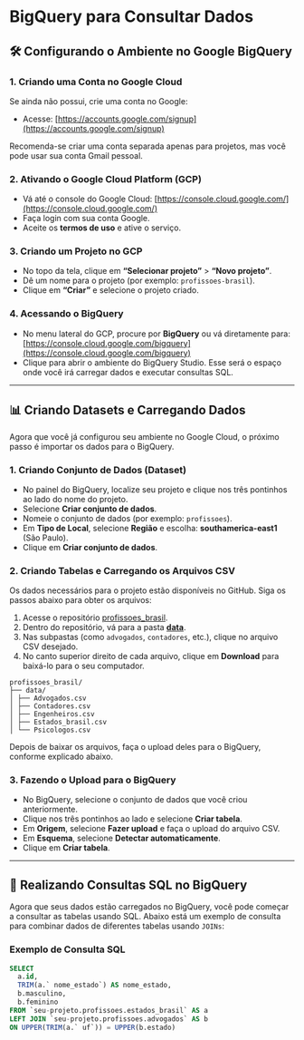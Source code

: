 # BigQuery para Consultar Dados

## 🛠️ Configurando o Ambiente no Google BigQuery

### 1. Criando uma Conta no Google Cloud

Se ainda não possui, crie uma conta no Google:
- Acesse: [https://accounts.google.com/signup](https://accounts.google.com/signup)

Recomenda-se criar uma conta separada apenas para projetos, mas você pode usar sua conta Gmail pessoal.

### 2. Ativando o Google Cloud Platform (GCP)

- Vá até o console do Google Cloud: [https://console.cloud.google.com/](https://console.cloud.google.com/)
- Faça login com sua conta Google.
- Aceite os **termos de uso** e ative o serviço.

### 3. Criando um Projeto no GCP

- No topo da tela, clique em **“Selecionar projeto”** > **“Novo projeto”**.
- Dê um nome para o projeto (por exemplo: `profissoes-brasil`).
- Clique em **“Criar”** e selecione o projeto criado.

### 4. Acessando o BigQuery

- No menu lateral do GCP, procure por **BigQuery** ou vá diretamente para: [https://console.cloud.google.com/bigquery](https://console.cloud.google.com/bigquery)
- Clique para abrir o ambiente do BigQuery Studio. Esse será o espaço onde você irá carregar dados e executar consultas SQL.

---

## 📊 Criando Datasets e Carregando Dados

Agora que você já configurou seu ambiente no Google Cloud, o próximo passo é importar os dados para o BigQuery.

### 1. Criando Conjunto de Dados (Dataset)

- No painel do BigQuery, localize seu projeto e clique nos três pontinhos ao lado do nome do projeto.
- Selecione **Criar conjunto de dados**.
- Nomeie o conjunto de dados (por exemplo: `profissoes`).
- Em **Tipo de Local**, selecione **Região** e escolha: **southamerica-east1** (São Paulo).
- Clique em **Criar conjunto de dados**.

### 2. Criando Tabelas e Carregando os Arquivos CSV

Os dados necessários para o projeto estão disponíveis no GitHub. Siga os passos abaixo para obter os arquivos:

1. Acesse o repositório [profissoes_brasil](https://github.com/gfill99/profissoes_brasil).
2. Dentro do repositório, vá para a pasta **[data](https://github.com/gfill99/profissoes_brasil/tree/main/data)**.
3. Nas subpastas (como `advogados`, `contadores`, etc.), clique no arquivo CSV desejado.
4. No canto superior direito de cada arquivo, clique em **Download** para baixá-lo para o seu computador.

```plaintext
profissoes_brasil/
├── data/
│ ├── Advogados.csv
│ ├── Contadores.csv
│ ├── Engenheiros.csv
│ ├── Estados_brasil.csv
│ └── Psicologos.csv
```

Depois de baixar os arquivos, faça o upload deles para o BigQuery, conforme explicado abaixo.

### 3. Fazendo o Upload para o BigQuery

- No BigQuery, selecione o conjunto de dados que você criou anteriormente.
- Clique nos três pontinhos ao lado e selecione **Criar tabela**.
- Em **Origem**, selecione **Fazer upload** e faça o upload do arquivo CSV.
- Em **Esquema**, selecione **Detectar automaticamente**.
- Clique em **Criar tabela**.

---

## 📝 Realizando Consultas SQL no BigQuery

Agora que seus dados estão carregados no BigQuery, você pode começar a consultar as tabelas usando SQL. Abaixo está um exemplo de consulta para combinar dados de diferentes tabelas usando `JOINs`:

### Exemplo de Consulta SQL

```sql
SELECT
  a.id,
  TRIM(a.` nome_estado`) AS nome_estado,
  b.masculino,
  b.feminino
FROM `seu-projeto.profissoes.estados_brasil` AS a
LEFT JOIN `seu-projeto.profissoes.advogados` AS b
ON UPPER(TRIM(a.` uf`)) = UPPER(b.estado)
